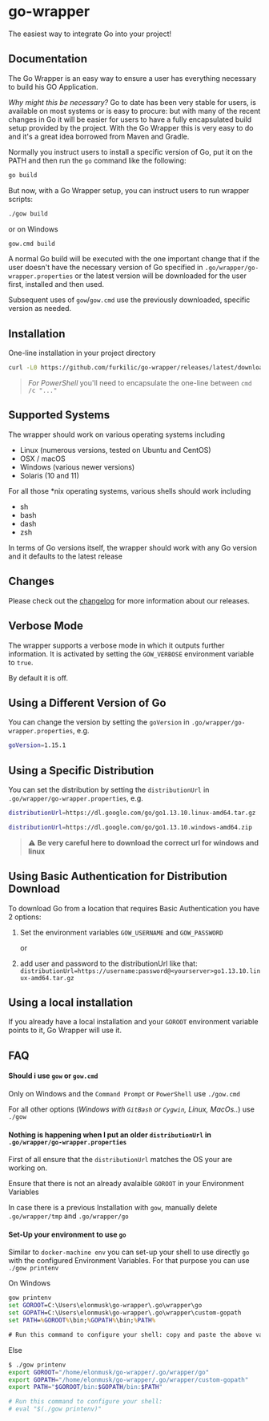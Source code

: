 # go-wrapper
The easiest way to integrate Go into your project!


## Documentation

The Go Wrapper is an easy way to ensure a user has
everything necessary to build his GO Application.

_Why might this be necessary?_ Go to date has been very stable for users, is
available on most systems or is easy to procure: but with many of the recent
changes in Go it will be easier for users to have a fully encapsulated build
setup provided by the project. With the Go Wrapper this is very easy to do
and it's a great idea borrowed from Maven and Gradle.

Normally you instruct users to install a specific version of Go, put
it on the PATH and then run the `go` command like the following:

```bash
go build 
```

But now, with a Go Wrapper setup, you can instruct users to run wrapper
scripts:

```bash
./gow build
```

or on Windows

```bash
gow.cmd build
```

A normal Go build will be executed with the one important change that if the
user doesn't have the necessary version of Go specified in
`.go/wrapper/go-wrapper.properties` or the latest version will be downloaded for the user
first, installed and then used.

Subsequent uses of `gow`/`gow.cmd` use the previously downloaded, specific
version as needed.

## Installation

One-line installation in your project directory

```bash
curl -L0 https://github.com/furkilic/go-wrapper/releases/latest/download/go-wrapper.tar.gz | tar -xvz -f -
```
> _For PowerShell_ you'll need to encapsulate the one-line between `cmd /c "..."` 

## Supported Systems

The wrapper should work on various operating systems including

* Linux (numerous versions, tested on Ubuntu and CentOS)
* OSX / macOS
* Windows (various newer versions)
* Solaris (10 and 11)

For all those *nix operating systems, various shells should work including

* sh
* bash
* dash
* zsh

In terms of Go versions itself, the wrapper should work with any Go
version and it defaults to the latest release


## Changes

Please check out the [changelog](./CHANGELOG.md) for more information about our
releases.

## Verbose Mode

The wrapper supports a verbose mode in which it outputs further information. It
is activated by setting the `GOW_VERBOSE` environment variable to `true`.

By default it is off.

## Using a Different Version of Go

You can change the version by setting the `goVersion` in
`.go/wrapper/go-wrapper.properties`, e.g.

```bash
goVersion=1.15.1
```

## Using a Specific Distribution

You can set the distribution by setting the `distributionUrl` in
`.go/wrapper/go-wrapper.properties`, e.g.

```bash
distributionUrl=https://dl.google.com/go/go1.13.10.linux-amd64.tar.gz
```
```bash
distributionUrl=https://dl.google.com/go/go1.13.10.windows-amd64.zip
```
> :warning: **Be very careful here to download the correct url for windows and linux** 

## Using Basic Authentication for Distribution Download

To download Go from a location that requires Basic Authentication you have 2
options:

1. Set the environment variables `GOW_USERNAME` and `GOW_PASSWORD`

    or

2. add user and password to the distributionUrl like that:
`distributionUrl=https://username:password@<yourserver>go1.13.10.linux-amd64.tar.gz`


## Using a local installation

If you already have a local installation and your `GOROOT` environment variable points 
to it, Go Wrapper will use it.

## FAQ

#### Should i use `gow` or `gow.cmd`

Only on Windows and the `Command Prompt` or `PowerShell` use `./gow.cmd`

For all other options (_Windows with `GitBash` or `Cygwin`, Linux, MacOs.._) use `./gow`

#### Nothing is happening when I put an older `distributionUrl` in `.go/wrapper/go-wrapper.properties`

First of all ensure that  the `distributionUrl` matches the OS your are working on.

Ensure that there is not an already avalaible `GOROOT` in your Environment Variables

In case there is a previous Installation with `gow`, manually delete `.go/wrapper/tmp` and `.go/wrapper/go`

#### Set-Up your environment to use `go`

Similar to `docker-machine env` you can set-up your shell to use directly `go` with the configured Environment Variables.
For that purpose you can use `./gow printenv`

On Windows
```cmd
gow printenv
set GOROOT=C:\Users\elonmusk\go-wrapper\.go\wrapper\go
set GOPATH=C:\Users\elonmusk\go-wrapper\.go\wrapper\custom-gopath
set PATH=%GOROOT%\bin;%GOPATH%\bin;%PATH%

# Run this command to configure your shell: copy and paste the above values into your command prompt
```
Else
```bash 
$ ./gow printenv
export GOROOT="/home/elonmusk/go-wrapper/.go/wrapper/go"
export GOPATH="/home/elonmusk/go-wrapper/.go/wrapper/custom-gopath"
export PATH="$GOROOT/bin:$GOPATH/bin:$PATH"

# Run this command to configure your shell:
# eval "$(./gow printenv)"
```